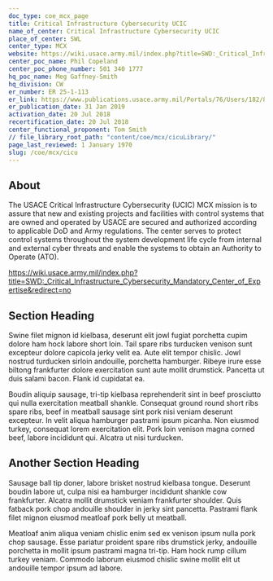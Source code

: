 ```yaml
---
doc_type: coe_mcx_page 
title: Critical Infrastructure Cybersecurity UCIC 
name_of_center: Critical Infrastructure Cybersecurity UCIC 
place_of_center: SWL
center_type: MCX
website: https://wiki.usace.army.mil/index.php?title=SWD:_Critical_Infrastructure_Cybersecurity_Mandatory_Center_of_Expertise&redirect=no
center_poc_name: Phil Copeland
center_poc_phone_number: 501 340 1777
hq_poc_name: Meg Gaffney-Smith
hq_division: CW
er_number: ER 25-1-113
er_link: https://www.publications.usace.army.mil/Portals/76/Users/182/86/2486/ER%2025-1-113.pdf?ver=CWGVBUsmJ4bMuJ3kSM2L-A%3d%3d
er_publication_date: 31 Jan 2019
activation_date: 20 Jul 2018
recertification_date: 20 Jul 2018
center_functional_proponent: Tom Smith
// file_library_root_path: "content/coe/mcx/cicuLibrary/" 
page_last_reviewed: 1 January 1970 
slug: /coe/mcx/cicu
---
```


## About 

The USACE Critical Infrastructure Cybersecurity (UCIC) MCX mission is to assure that new and existing projects and facilities with control
systems that are owned and operated by USACE are secured and authorized according to
applicable DoD and Army regulations. The center serves to protect control systems throughout the system development life cycle from internal and external cyber threats and enable the systems to obtain an Authority to Operate (ATO).

https://wiki.usace.army.mil/index.php?title=SWD:_Critical_Infrastructure_Cybersecurity_Mandatory_Center_of_Expertise&redirect=no   

 ## Section Heading 

 Swine filet mignon id kielbasa, deserunt elit jowl fugiat porchetta cupim dolore ham hock labore short loin. Tail spare ribs turducken venison sunt excepteur dolore capicola jerky velit ea. Aute elit tempor chislic. Jowl nostrud turducken sirloin andouille, porchetta hamburger. Ribeye irure esse biltong frankfurter dolore exercitation sunt aute mollit drumstick. Pancetta ut duis salami bacon. Flank id cupidatat ea. 

 Boudin aliquip sausage, tri-tip kielbasa reprehenderit sint in beef prosciutto qui nulla exercitation meatball shankle. Consequat ground round short ribs spare ribs, beef in meatball sausage sint pork nisi veniam deserunt excepteur. In velit aliqua hamburger pastrami ipsum picanha. Non eiusmod turkey, consequat lorem exercitation elit. Pork loin venison magna corned beef, labore incididunt qui. Alcatra ut nisi turducken. 

 ## Another Section Heading 

 Sausage ball tip doner, labore brisket nostrud kielbasa tongue. Deserunt boudin labore ut, culpa nisi ea hamburger incididunt shankle cow frankfurter. Alcatra mollit drumstick veniam frankfurter shoulder. Quis fatback pork chop andouille shoulder in jerky sint pancetta. Pastrami flank filet mignon eiusmod meatloaf pork belly ut meatball. 

 Meatloaf anim aliqua veniam chislic enim sed ex venison ipsum nulla pork chop sausage. Esse pariatur proident spare ribs drumstick jerky, andouille porchetta in mollit ipsum pastrami magna tri-tip. Ham hock rump cillum turkey veniam. Commodo laborum eiusmod chislic swine mollit elit ut andouille tempor ipsum ad labore. 

